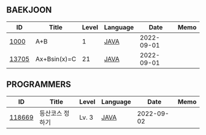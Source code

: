 <body>
 <div id="baekjoon">
  <h2>BAEKJOON</h2>
  <table>
   <thead>
    <tr>
     <th>ID</th>
     <th>Title</th>
     <th>Level</th>
     <th>Language</th>
     <th>Date</th>
     <th>Memo</th>
    </tr>
   </thead>
   <tbody>
    <tr>
     <td id="id"><a href="https://www.acmicpc.net/problem/1000">1000</a></td>
     <td id="title">A+B</td>
     <td id="level">1</td>
     <td id="lang"><a href="src/main/java/problem/baekjoon/P1000.java">JAVA</a></td>
     <td id="date" value="2022-09-01T01:00:00.543784">2022-09-01</td>
     <td id="memo"></td>
    </tr>
    <tr>
     <td id="id"><a href="https://www.acmicpc.net/problem/13705">13705</a></td>
     <td id="title">Ax+Bsin(x)=C</td>
     <td id="level">21</td>
     <td id="lang"><a href="problem/baekjoon/P_13705.java">JAVA</a></td>
     <td id="date" value="2022-09-01T15:16:44.794149">2022-09-01</td>
     <td id="memo"></td>
    </tr>
   </tbody>
  </table>
 </div>
 <div id="programmers">
  <h2>PROGRAMMERS</h2>
  <table>
   <thead>
    <tr>
     <th>ID</th>
     <th>Title</th>
     <th>Level</th>
     <th>Language</th>
     <th>Date</th>
     <th>Memo</th>
    </tr>
   </thead>
   <tbody>
    <tr>
     <td id="id"><a href="https://school.programmers.co.kr/learn/courses/30/lessons/118669">118669</a></td>
     <td id="title">등산코스 정하기</td>
     <td id="level">Lv. 3</td>
     <td id="lang"><a href="problem/programmers/P_118669.java">JAVA</a></td>
     <td id="date" value="2022-09-02T01:42:55.428414">2022-09-02</td>
     <td id="memo"></td>
    </tr>
   </tbody>
  </table>
 </div>
</body>